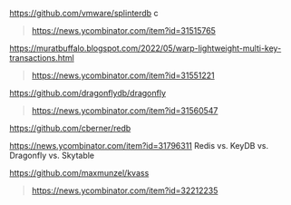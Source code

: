 https://github.com/vmware/splinterdb c
> https://news.ycombinator.com/item?id=31515765

https://muratbuffalo.blogspot.com/2022/05/warp-lightweight-multi-key-transactions.html
> https://news.ycombinator.com/item?id=31551221

https://github.com/dragonflydb/dragonfly
> https://news.ycombinator.com/item?id=31560547

https://github.com/cberner/redb


https://news.ycombinator.com/item?id=31796311 Redis vs. KeyDB vs. Dragonfly vs. Skytable

https://github.com/maxmunzel/kvass
> https://news.ycombinator.com/item?id=32212235